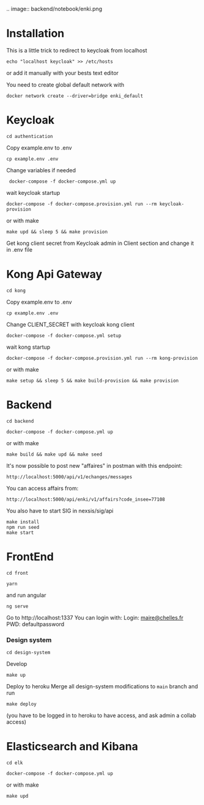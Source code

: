 .. image:: backend/notebook/enki.png

# Installation

This is a little trick to redirect to keycloak from localhost 
```
echo "localhost keycloak" >> /etc/hosts
```
or add it manually with your bests text editor 

You need to create global default network with 
```
docker network create --driver=bridge enki_default
``` 

# Keycloak
```
cd authentication
```
Copy example.env to .env 
```
cp example.env .env
``` 
Change variables if needed

```
 docker-compose -f docker-compose.yml up 
```
wait keycloak startup
``` 
docker-compose -f docker-compose.provision.yml run --rm keycloak-provision
```

or with make 
```
make upd && sleep 5 && make provision 
```


Get kong client secret from Keycloak admin in Client section and change it in .env file
# Kong Api Gateway

```
cd kong
```
Copy example.env to .env 
```
cp example.env .env
``` 
Change CLIENT_SECRET with keycloak kong client

``` 
docker-compose -f docker-compose.yml setup 
```
wait kong startup 
```
docker-compose -f docker-compose.provision.yml run --rm kong-provision
```

or with make 
```
make setup && sleep 5 && make build-provision && make provision 
```

# Backend
```
cd backend
```

```
docker-compose -f docker-compose.yml up
```
or with make 
```
make build && make upd && make seed
```

It's now possible to post new "affaires" in postman with this endpoint:

```
http://localhost:5000/api/v1/echanges/messages
```

You can access affairs from:
```
http://localhost:5000/api/enki/v1/affairs?code_insee=77108
```
You also have to start SIG in nexsis/sig/api
```
make install
npm run seed
make start
```

# FrontEnd
```
cd front
```

```
yarn
```

and run angular
```
ng serve 
```

Go to http://localhost:1337
You can login with:
Login: maire@chelles.fr
PWD: defaultpassword


### Design system
````
cd design-system
````

Develop
```
make up
````

Deploy to heroku
Merge all design-system modifications to `main` branch
and run
```
make deploy
```
(you have to be logged in to heroku to have access, and ask admin a collab access)

# Elasticsearch and Kibana
```
cd elk
```
```
docker-compose -f docker-compose.yml up
```
or with make 
```
make upd
```

